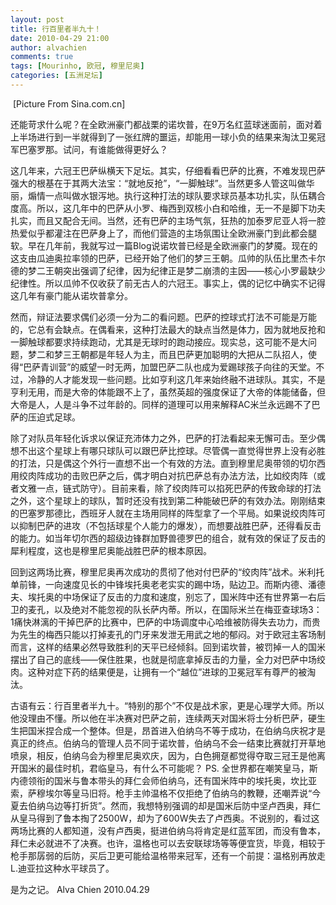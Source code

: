 ```yaml
---
layout: post
title: 行百里者半九十！
date: 2010-04-29 21:00
author: alvachien
comments: true
tags: [Mourinho, 欧冠, 穆里尼奥]
categories: [五洲足坛]
---
```

<img src="http://i3.sinaimg.cn/ty/g/p/2010-04-29/U4848P6T12D4961706F44DT20100429055231.jpg" alt="" />
[Picture From Sina.com.cn]

还能苛求什么呢？在全欧洲豪门都战栗的诺坎普，在9万名红蓝球迷面前，面对着上半场进行到一半就得到了一张红牌的噩运，却能用一球小负的结果来淘汰卫冕冠军巴塞罗那。试问，有谁能做得更好么？

这几年来，六冠王巴萨纵横天下足坛。其实，仔细看看巴萨的比赛，不难发现巴萨强大的根基在于其两大法宝：“就地反抢”，“一脚触球”。当然更多人管这叫做华丽，煽情一点叫做水银泻地。执行这种打法的球队要求球员基本功扎实，队伍耦合度高。所以，这几年中的巴萨从小罗、梅西到双核小白和哈维，无一不是脚下功夫扎实，而且又配合无间。当然，还有巴萨的主场气氛，狂热的加泰罗尼亚人将一腔热爱似乎都灌注在巴萨身上了，而他们营造的主场氛围让全欧洲豪门到此都会腿软。早在几年前，我就写过一篇Blog说诺坎普已经是全欧洲豪门的梦魇。现在的这支由瓜迪奥拉率领的巴萨，已经开始了他们的梦三王朝。瓜帅的队伍比里杰卡尔德的梦二王朝突出强调了纪律，因为纪律正是梦二崩溃的主因——核心小罗最缺少纪律性。所以瓜帅不仅收获了前无古人的六冠王。事实上，偶的记忆中确实不记得这几年有豪门能从诺坎普拿分。

然而，辩证法要求偶们必须一分为二的看问题。巴萨的控球式打法不可能是万能的，它总有会缺点。在偶看来，这种打法最大的缺点当然是体力，因为就地反抢和一脚触球都要求持续跑动，尤其是无球时的跑动接应。现实总，这可能不是大问题，梦二和梦三王朝都是年轻人为主，而且巴萨更加聪明的大把从二队招人，使得“巴萨青训营”的威望一时无两，加盟巴萨二队也成为爱踢球孩子向往的天堂。不过，冷静的人才能发现一些问题。比如亨利这几年来始终融不进球队。其实，不是亨利无用，而是大帝的体能跟不上了，虽然英超的强度保证了大帝的体能储备，但大帝是人，人是斗争不过年龄的。同样的道理可以用来解释AC米兰永远踢不了巴萨的压迫式足球。

除了对队员年轻化诉求以保证充沛体力之外，巴萨的打法看起来无懈可击。至少偶想不出这个星球上有哪只球队可以跟巴萨比控球。尽管偶一直觉得世界上没有必胜的打法，只是偶这个外行一直想不出一个有效的方法。直到穆里尼奥带领的切尔西用绞肉阵成功的击败巴萨之后，偶才明白对抗巴萨总有办法方法，比如绞肉阵（或者文雅一点，链式防守）。目前来看，除了绞肉阵可以掐死巴萨的传致命球的打法之外，这个星球上的球队，暂时还没有找到第二种能破巴萨的有效办法。刚刚结束的巴塞罗那德比，西班牙人就在主场用同样的阵型拿了一个平局。如果说绞肉阵可以抑制巴萨的进攻（不包括球星个人能力的爆发），而想要战胜巴萨，还得看反击的能力。如当年切尔西的超级边锋群加野兽德罗巴的组合，就有效的保证了反击的犀利程度，这也是穆里尼奥能战胜巴萨的根本原因。

回到这两场比赛，穆里尼奥再次成功的贯彻了他对付巴萨的“绞肉阵”战术。米利托单前锋，一向速度见长的中锋埃托奥老老实实的踢中场，贴边卫。而斯内德、潘德夫、埃托奥的中场保证了反击的力度和速度，别忘了，国米阵中还有世界第一右后卫的麦孔，以及绝对不能忽视的队长萨内蒂。所以，在国际米兰在梅亚查球场3：1痛快淋漓的干掉巴萨的比赛中，巴萨的中场调度中心哈维被防得失去功力，而贵为先生的梅西只能以打掉麦孔的门牙来发泄无用武之地的郁闷。对于欧冠主客场制而言，这样的结果必然导致胜利的天平已经倾斜。回到诺坎普，被罚掉一人的国米摆出了自己的底线——保住胜果，也就是彻底拿掉反击的力量，全力对巴萨中场绞肉。这种对症下药的结果便是，让拥有一个“越位”进球的卫冕冠军有尊严的被淘汰。

古语有云：行百里者半九十。“特别的那个”不仅是战术家，更是心理学大师。所以他没理由不懂。所以他在半决赛对巴萨之前，连续两天对国米将士分析巴萨，硬生生把国米捏合成一个整体。但是，昂首进入伯纳乌不等于成功，在伯纳乌庆祝才是真正的终点。伯纳乌的管理人员不同于诺坎普，伯纳乌不会一结束比赛就打开草地喷泉，相反，伯纳乌会为穆里尼奥欢庆，因为，白色拥趸都觉得夺取三冠王是他离开国米的最佳时机，君临皇马，有什么不可能呢？
PS. 全世界都在嘲笑皇马，斯内德领衔的国米与鲁本带头的拜仁会师伯纳乌，还有国米阵中的埃托奥，坎比亚索，萨穆埃尔等皇马旧将。枪手主帅温格不仅拒绝了伯纳乌的教鞭，还嘲弄说“今夏去伯纳乌边等打折货”。然而，我想特别强调的却是国米后防中坚卢西奥，拜仁从皇马得到了鲁本掏了2500W，却为了600W失去了卢西奥。不说别的，看过这两场比赛的人都知道，没有卢西奥，挺进伯纳乌将肯定是红蓝军团，而没有鲁本，拜仁未必就进不了决赛。也许，温格也可以去安联球场等等便宜货，毕竟，相较于枪手那孱弱的后防，买后卫更可能给温格带来冠军，还有一个前提：温格别再放走L.迪亚拉这种水平球员了。
 
是为之记。
Alva Chien
2010.04.29
